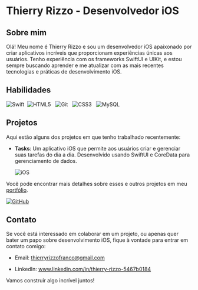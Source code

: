 # Thierry Rizzo - Desenvolvedor iOS

## Sobre mim
Olá! Meu nome é Thierry Rizzo e sou um desenvolvedor iOS apaixonado por criar aplicativos incríveis que proporcionam experiências únicas aos usuários. Tenho experiência com os frameworks SwiftUI e UIKit, e estou sempre buscando aprender e me atualizar com as mais recentes tecnologias e práticas de desenvolvimento iOS.

## Habilidades

![Swift](https://img.shields.io/badge/swift-F54A2A?style=for-the-badge&logo=swift&logoColor=white)
&nbsp;![HTML5](https://img.shields.io/badge/HTML5-E34F26?style=for-the-badge&logo=html5&logoColor=white)
&nbsp;
![Git](https://img.shields.io/badge/GIT-E44C30?style=for-the-badge&logo=git&logoColor=white)
&nbsp;
![CSS3](https://img.shields.io/badge/CSS3-1572B6?style=for-the-badge&logo=css3&logoColor=white)
&nbsp;
![MySQL](https://img.shields.io/badge/MySQL-00000F?style=for-the-badge&logo=mysql&logoColor=white)


## Projetos
Aqui estão alguns dos projetos em que tenho trabalhado recentemente:

- **Tasks**: Um aplicativo iOS que permite aos usuários criar e gerenciar suas tarefas do dia a dia. Desenvolvido usando SwiftUI e CoreData para gerenciamento de dados.

  ![iOS](https://img.shields.io/badge/iOS-000000?style=for-the-badge&logo=ios&logoColor=white)


Você pode encontrar mais detalhes sobre esses e outros projetos em meu [portfólio](https://github.com/ThierryRizzo?tab=repositories).

[![GitHub](https://img.shields.io/badge/GitHub-100000?style=for-the-badge&logo=github&logoColor=white)](https://github.com/ThierryRizzo?tab=repositories)

## Contato
Se você está interessado em colaborar em um projeto, ou apenas quer bater um papo sobre desenvolvimento iOS, fique à vontade para entrar em contato comigo:
- Email: thierryrizzofranco@gmail.com

- LinkedIn: www.linkedin.com/in/thierry-rizzo-5467b0184

Vamos construir algo incrível juntos!

